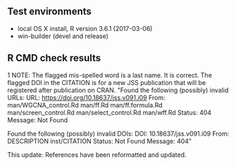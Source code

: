 ## Test environments
* local OS X install, R version 3.6.1 (2017-03-06)
* win-builder (devel and release)

## R CMD check results
1 NOTE:
The flagged mis-spelled word is a last name.  It is correct.
The flagged DOI in the CITATION is for a new JSS publication that will 
be registered after publication on CRAN.
"Found the following (possibly) invalid URLs:
  URL: https://doi.org/10.18637/jss.v091.i09
    From: man/WGCNA_control.Rd
          man/ff.Rd
          man/ff.formula.Rd
          man/screen_control.Rd
          man/select_control.Rd
          man/wff.Rd
    Status: 404
    Message: Not Found

Found the following (possibly) invalid DOIs:
  DOI: 10.18637/jss.v091.i09
    From: DESCRIPTION
          inst/CITATION
    Status: Not Found
    Message: 404"

This update: 
References have been reformatted and updated.

